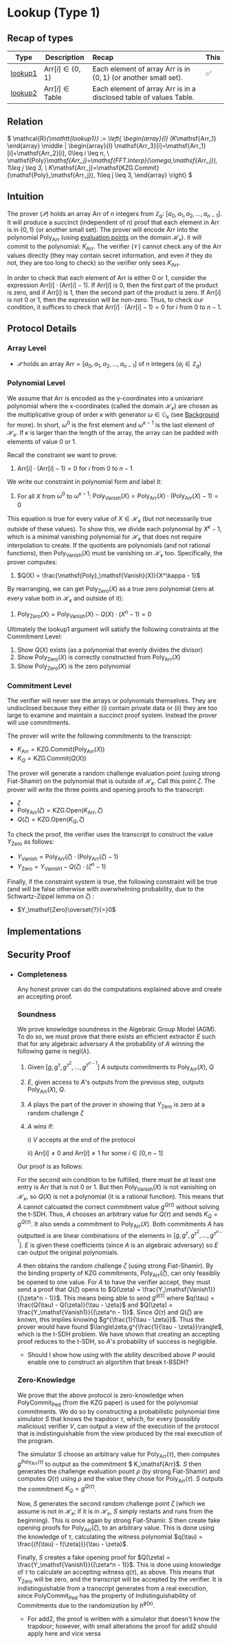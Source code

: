 # Lookup (Type 1)

## Recap of types

| Type                 | Description                         | Recap                                                        | This |
| -------------------- | ----------------------------------- | :----------------------------------------------------------- | ---- |
| [lookup1](./lookup1) | $\mathsf{Arr}[i]\in \{0,1\}$        | Each element of array $\mathsf{Arr}$ is in $\{0,1\}$ (or another small set). | ✅    |
| [lookup2](./lookup2) | $\mathsf{Arr}[i]\in \mathsf{Table}$ | Each element of array $\mathsf{Arr}$ is in a disclosed table of values $\mathsf{Table}$. |      |

## Relation

$ \mathcal{R}_{\mathtt{lookup1}} := \left\{ \begin{array}{l} (K_\mathsf{Arr_1} \end{array} \middle | \begin{array}{l} \mathsf{Arr_3}[i]=\mathsf{Arr_1}[i]+\mathsf{Arr_2}[i], 0\leq i \leq n, \\ \mathsf{Poly}_\mathsf{Arr_j}=\mathsf{FFT.Interp}(\omega,\mathsf{Arr_j}), 1\leq j \leq 3, \\ K_\mathsf{Arr_j}=\mathsf{KZG.Commit}(\mathsf{Poly}_\mathsf{Arr_j}), 1\leq j \leq 3, \end{array} \right\} $

## Intuition

The prover ($\mathcal{P}$) holds an array $\mathsf{Arr}$ of $n$ integers from $\mathbb{Z}_q$: $[a_0, a_1, a_2, \dots, a_{n-1}]$. It will produce a succinct (independent of $n$) proof that each element in $\mathsf{Arr}$ is in $\{0,1\}$ (or another small set). The prover will encode $\mathsf{Arr}$ into the polynomial $\mathsf{Poly}_\mathsf{Arr}$ (using [evaluation points]() on the domain $\mathcal{H}_\kappa$). it will commit to the polynomial: $K_\mathsf{Arr}$. The verifier ($\mathcal{V}$) cannot check any of the $\mathsf{Arr}$ values directly (they may contain secret information, and even if they do not, they are too long to check) so the verifier only sees $K_\mathsf{Arr}$.

In order to check that each element of $\mathsf{Arr}$ is either 0 or 1, consider the expression $\mathsf{Arr}[i] \cdot (\mathsf{Arr}[i] - 1)$. If $\mathsf{Arr}[i]$ is 0, then the first part of the product is zero, and if $\mathsf{Arr}[i]$ is 1, then the second part of the product is zero. If $\mathsf{Arr}[i]$ is not 0 or 1, then the expression will be non-zero. Thus, to check our condition, it suffices to check that $\mathsf{Arr}[i] \cdot (\mathsf{Arr}[i] - 1) = 0$ for $i$ from 0 to $n-1$.

## Protocol Details

### Array Level

* $\mathcal{P}$ holds an array $\mathsf{Arr} = [a_0, a_1, a_2, \dots, a_{n-1}]$ of $n$ integers ($a_i \in \mathbb{Z}_q$)

### Polynomial Level

We assume that $\mathsf{Arr}$ is encoded as the y-coordinates into a univariant polynomial where the x-coordinates (called the domain $\mathcal{H}_\kappa$) are chosen as the multiplicative group of order $\kappa$ with generator $\omega\in\mathbb{G}_\kappa$ (see [Background](../background/poly-iop.md) for more). In short, $\omega^0$ is the first element and $\omega^{\kappa-1}$ is the last element of $\mathcal{H}_\kappa$. If $\kappa$ is larger than the length of the array, the array can be padded with elements of value 0 or 1.

Recall the constraint we want to prove: 

1. $\mathsf{Arr}[i] \cdot (\mathsf{Arr}[i] - 1) = 0$ for $i$ from 0 to $n-1$

We write our constraint in polynomial form and label it:

1. For all $X$ from $\omega^0$ to $\omega^{\kappa-1}$: $\mathsf{Poly}_\mathsf{Vanish}(X)=\mathsf{Poly}_\mathsf{Arr}(X) \cdot (\mathsf{Poly}_\mathsf{Arr}(X) - 1) =0$ 

This equation is true for every value of $X \in \mathcal{H}_\kappa$ (but not necessarily true outside of these values). To show this, we divide each polynomial by  $X^\kappa - 1$, which is a minimal vanishing polynomial for $\mathcal{H}_\kappa$ that does not require interpolation to create. If the quotients are polynomials (and not rational functions), then $\mathsf{Poly}_\mathsf{Vanish}(X)$ must be vanishing on $\mathcal{H}_\kappa$ too. Specifically, the prover computes:

1. $Q(X) = \frac{\mathsf{Poly}_\mathsf{Vanish}(X)}{X^\kappa - 1}$

By rearranging, we can get $\mathsf{Poly}_\mathsf{Zero}(X)$ as a true zero polynomial (zero at every value both in $\mathcal{H}_\kappa$ and outside of it):

1. $\mathsf{Poly}_\mathsf{Zero}(X)=\mathsf{Poly}_\mathsf{Vanish}(X) - Q(X)\cdot (X^n - 1)=0$

Ultimately the lookup1 argument will satisfy the following constraints at the Commitment Level:

1. Show $Q(X)$ exists (as a polynomial that evenly divides the divisor)
2. Show $\mathsf{Poly}_\mathsf{Zero}(X)$ is correctly constructed from $\mathsf{Poly}_\mathsf{Arr}(X)$
3. Show $\mathsf{Poly}_\mathsf{Zero}(X)$ is the zero polynomial

### Commitment Level

The verifier will never see the arrays or polynomials themselves. They are undisclosed because they either (i) contain private data or (ii) they are too large to examine and maintain a succinct proof system. Instead the prover will use commitments.

The prover will write the following commitments to the transcript:

* $K_\mathsf{Arr}=\mathsf{KZG.Commit}(\mathsf{Poly}_\mathsf{Arr}(X))$
* $K_Q=\mathsf{KZG.Commit}(Q(X))$

The prover will generate a random challenge evaluation point (using strong Fiat-Shamir) on the polynomial that is outside of $\mathcal{H}_\kappa$. Call this point $\zeta$. The prover will write the three points and opening proofs to the transcript:

* $\zeta$
* $\mathsf{Poly}_\mathsf{Arr}(\zeta)=\mathsf{KZG.Open}(K_\mathsf{Arr},\zeta)$
* $Q(\zeta)=\mathsf{KZG.Open}(K_Q,\zeta)$

To check the proof, the verifier uses the transcript to construct the value $Y_\mathsf{Zero}$ as follows:

* $Y_\mathsf{Vanish}=\mathsf{Poly}_\mathsf{Arr}(\zeta) \cdot (\mathsf{Poly}_\mathsf{Arr}(\zeta) - 1)$
* $Y_\mathsf{Zero}=Y_\mathsf{Vanish1} - Q(\zeta)\cdot (\zeta^n - 1)$

Finally, if the constraint system is true, the following constraint will be true (and will be false otherwise with overwhelming probability, due to the Schwartz-Zippel lemma on $\zeta$) :

* $Y_\mathsf{Zero}\overset{?}{=}0$

## Implementations



## Security Proof

- ### Completeness

  Any honest prover can do the computations explained above and create an accepting proof.

  ### Soundness

  We prove knowledge soundness in the Algebraic Group Model (AGM). To do so, we must prove that there exists an efficient extractor $E$ such that for any algebraic adversary $A$ the probability of $A$ winning the following game is $\mathsf{negl}(\lambda)$.

  1. Given $[g, g^\tau, g^{\tau^2}, \dots,g^{\tau^{n-1}}]$ $A$ outputs commitments to $\mathsf{Poly}_\mathsf{Arr}(X)$, $Q$

  2. $E$, given access to $A$'s outputs from the previous step, outputs $\mathsf{Poly}_\mathsf{Arr}(X)$, $Q$.

  3. $A$ plays the part of the prover in showing that $Y_{\mathsf{Zero}}$ is zero at a random challenge $\zeta$

  4. $A$ wins if: 

     i) $V$ accepts at the end of the protocol

     ii) $\mathsf{Arr}[i]\neq 0$ and  $\mathsf{Arr}[i]\neq 1$ for some $i \in [0, n-1]$

  Our proof is as follows:

  For the second win condition to be fulfilled, there must be at least one entry is $\mathsf{Arr}$ that is not 0 or 1. But then $\mathsf{Poly}_\mathsf{Vanish}(X)$ is not vanishing on $\mathcal{H}_\kappa$, so $Q(X)$ is not a polynomial (it is a rational function). This means that $A$ cannot calcuated the correct commitment value $g^{Q(\tau)}$ without solving the t-SDH. Thus, $A$ chooses an arbitrary value for $Q(\tau)$ and sends $K_Q = g^{Q(\tau)}$. It also sends a commitment to  $\mathsf{Poly}_\mathsf{Arr}(X)$. Both commitments $A$ has outputted is are linear combinations of the elements in $[g, g^\tau, g^{\tau^2}, \dots,g^{\tau^{n-1}}]$. $E$ is given these coefficients (since $A$ is an algebraic adversary) so $E$ can output the original polynomials.

  $A$ then obtains the random challenge $\zeta$ (using strong Fiat-Shamir). By the binding property of KZG commitments, $\mathsf{Poly}_\mathsf{Arr}(\zeta)$, can only feasibliy be opened to one value. For $A$ to have the verifier accept, they must send a proof that $Q(\zeta)$ opens to $Q(\zeta) = \frac{Y_\mathsf{Vanish1}}{(\zeta^n - 1)}$. This means being able to send $g^{q(\tau)}$ where $q(\tau) = \frac{Q(\tau) - Q(\zeta)}{\tau - \zeta}$ and $Q(\zeta) = \frac{Y_\mathsf{Vanish1}}{(\zeta^n - 1)}$. Since $Q(\tau)$ and $Q(\zeta)$ are known, this implies knowing $g^{\frac{1}{\tau - \zeta}}$. Thus the prover would have found $\langle\zeta,g^{\frac{1}{\tau - \zeta}}\rangle$, which is the t-SDH problem. We have shown that creating an accepting proof reduces to the t-SDH, so $A$'s probability of success is negligible.

  - Should I show how using with the ability described above $P$ would enable one to construct an algortihm that break t-BSDH?

  ### Zero-Knowledge

  We prove that the above protocol is zero-knowledge when $\mathsf{PolyCommit}_\mathsf{Ped}$ (from the KZG paper) is used for the polynomial commitments. We do so by constructing a probabilistic polynomial time simulator $S$ that knows the trapdoor $\tau$, which, for every (possibly malicious) verifier $V$, can output a view of the execution of the protocol that is indistinguishable from the view produced by the real execution of the program.

  The simulator $S$ choose an arbitrary value for ${\mathsf{Poly}_\mathsf{Arr}(\tau)}$, then computes $g^{\mathsf{Poly}_\mathsf{Arr}(\tau)}$ to output as the commitment $ K_\mathsf{Arr}$. $S$ then generates the challenge evaluation pount $\rho$ (by strong Fiat-Shamir) and computes $Q(\tau)$ using $\rho$ and the value they chose for ${\mathsf{Poly}_\mathsf{Arr}(\tau)}$. $S$ outputs the commitment $K_Q = g^{Q(\tau)}$.

  Now, $S$ generates the second random challenge point $\zeta$ (which we assume is not in $\mathcal{H}_\kappa$; if it is in $\mathcal{H}_\kappa$, $S$ simply restarts and runs from the beginning). This is once again by strong Fiat-Shamir.  $S$ then create fake opening proofs for ${\mathsf{Poly}_\mathsf{Arr}(\zeta)}$, to an arbitrary value. This is done using the knowledge of $\tau$, calculating the witness polynomial $q(\tau) = \frac{{f(\tau) - f(\zeta)}}{\tau - \zeta}$.

  Finally, $S$ creates a fake opening proof for $Q(\zeta) = \frac{Y_\mathsf{Vanish1}}{(\zeta^n - 1)}$. This is done using knowledge of $\tau$ to calculate an accepting witness $q(\tau)$, as above. This means that $Y_\mathsf{Zero}$ will be zero, and the transcript will be accepted by the verifier. It is indistinguishable from a transcript generates from a real execution, since $\mathsf{PolyCommit}_\mathsf{Ped}$ has the property of Indistinguishability of Commitments due to the randomization by $h^{\hat{\phi}(x)}$. 

  - For add2, the proof is written with a simulator that doesn't know the trapdoor; however, with small alterations the proof for add2 should apply here and vice versa